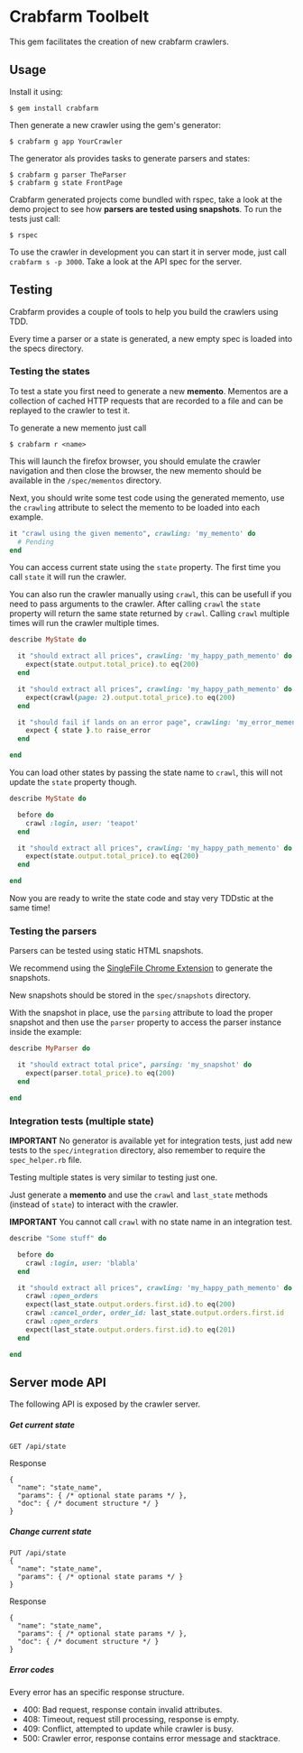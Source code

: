 # Crabfarm Toolbelt

This gem facilitates the creation of new crabfarm crawlers.

## Usage

Install it using:

    $ gem install crabfarm

Then generate a new crawler using the gem's generator:

    $ crabfarm g app YourCrawler

The generator als provides tasks to generate parsers and states:

    $ crabfarm g parser TheParser
    $ crabfarm g state FrontPage

Crabfarm generated projects come bundled with rspec, take a look at the demo project to see how **parsers are tested using snapshots**. To run the tests just call:

    $ rspec

To use the crawler in development you can start it in server mode, just call `crabfarm s -p 3000`. Take a look at the API spec for the server.

## Testing

Crabfarm provides a couple of tools to help you build the crawlers using TDD.

Every time a parser or a state is generated, a new empty spec is loaded into the specs directory.

### Testing the states

To test a state you first need to generate a new **memento**. Mementos are a collection of cached HTTP requests that are recorded to a file and can be replayed to the crawler to test it.

To generate a new memento just call

    $ crabfarm r <name>

This will launch the firefox browser, you should emulate the crawler navigation and then close the browser, the new memento should be available in the `/spec/mementos` directory.

Next, you should write some test code using the generated memento, use the `crawling` attribute to select the memento to be loaded into each example.

```ruby
it "crawl using the given memento", crawling: 'my_memento' do
  # Pending
end
```

You can access current state using the `state` property. The first time you call `state` it will run the crawler.

You can also run the crawler manually using `crawl`, this can be usefull if you need to pass arguments to the crawler. After calling `crawl` the `state` property will return the same state returned by `crawl`. Calling `crawl` multiple times will run the crawler multiple times.

```ruby
describe MyState do

  it "should extract all prices", crawling: 'my_happy_path_memento' do
    expect(state.output.total_price).to eq(200)
  end

  it "should extract all prices", crawling: 'my_happy_path_memento' do
    expect(crawl(page: 2).output.total_price).to eq(200)
  end

  it "should fail if lands on an error page", crawling: 'my_error_memento' do
    expect { state }.to raise_error
  end

end
```

You can load other states by passing the state name to `crawl`, this will not update the `state` property though.

```ruby
describe MyState do

  before do
    crawl :login, user: 'teapot'
  end

  it "should extract all prices", crawling: 'my_happy_path_memento' do
    expect(state.output.total_price).to eq(200)
  end

end
```

Now you are ready to write the state code and stay very TDDstic at the same time!

### Testing the parsers

Parsers can be tested using static HTML snapshots.

We recommend using the [SingleFile Chrome Extension](https://chrome.google.com/webstore/detail/singlefile/mpiodijhokgodhhofbcjdecpffjipkle?hl=en) to generate the snapshots.

New snapshots should be stored in the `spec/snapshots` directory.

With the snapshot in place, use the `parsing` attribute to load the proper snapshot and then use the `parser` property to access the parser instance inside the example:

```ruby
describe MyParser do

  it "should extract total price", parsing: 'my_snapshot' do
    expect(parser.total_price).to eq(200)
  end

end
```

### Integration tests (multiple state)

**IMPORTANT** No generator is available yet for integration tests, just add new tests to the `spec/integration` directory, also remember to require the `spec_helper.rb` file.

Testing multiple states is very similar to testing just one.

Just generate a **memento** and use the `crawl` and `last_state` methods (instead of `state`) to interact with the crawler.

**IMPORTANT** You cannot call `crawl` with no state name in an integration test.

```ruby
describe "Some stuff" do

  before do
    crawl :login, user: 'blabla'
  end

  it "should extract all prices", crawling: 'my_happy_path_memento' do
    crawl :open_orders
    expect(last_state.output.orders.first.id).to eq(200)
    crawl :cancel_order, order_id: last_state.output.orders.first.id
    crawl :open_orders
    expect(last_state.output.orders.first.id).to eq(201)
  end

end
```


## Server mode API

The following API is exposed by the crawler server.

##### Get current state

    GET /api/state

Response

    {
      "name": "state_name",
      "params": { /* optional state params */ },
      "doc": { /* document structure */ }
    }

##### Change current state

    PUT /api/state
    {
      "name": "state_name",
      "params": { /* optional state params */ }
    }

Response

    {
      "name": "state_name",
      "params": { /* optional state params */ },
      "doc": { /* document structure */ }
    }

##### Error codes

Every error has an specific response structure.

* 400: Bad request, response contain invalid attributes.
* 408: Timeout, request still processing, response is empty.
* 409: Conflict, attempted to update while crawler is busy.
* 500: Crawler error, response contains error message and stacktrace.

